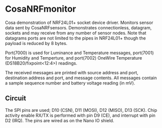CosaNRFmonitor
==============

Cosa demonstration of NRF24L01+ socket device driver. Monitors sensor
data sent by CosaNRFsensors. Demonstrates connectionless, datagram,
sockets and may receive from any number of sensor nodes. Note that
datagrams ports are not limited to the pipes in NRF24L01+ though the
payload is reduced by 8 bytes.

Port(7000) is used for Luminance and Temperature messages, port(7001)
for Humidity and Temperture, and port(7002) OneWire Temperature
(DS18B20/fixpoint<12:4>) readings.

The received messages are printed with source address and port,
destination address and port, and message contents. All messages
contain a sample sequence number and battery voltage reading (in mV). 

Circuit
-------
The SPI pins are used; D10 (CSN), D11 (MOSI), D12 (MISO), D13 (SCK).
Chip activity enable RX/TX is performed with pin D9 (CE), and
interrupt with pin D2 (IRQ). The pins are wired as on the Nano IO
shield. 





